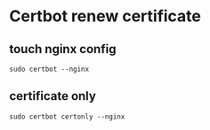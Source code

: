 # Certbot renew certificate

## touch nginx config

```
sudo certbot --nginx
```

## certificate only

```
sudo certbot certonly --nginx
```